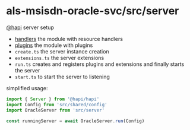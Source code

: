 # als-msisdn-oracle-svc/src/server
[@hapi](https://hapi.dev/) server setup


- [handlers](handlers/README.md) the module with resource handlers
- [plugins](plugins/README.md) the module with plugins
- `create.ts` the server instance creation
- `extensions.ts` the server extensions
- `run.ts` creates and registers plugins and extensions and finally starts the server
- `start.ts` to start the server to listening

simplified usage:

```typescript
import { Server } from '@hapi/hapi'
import Config from 'src/shared/config'
import OracleServer from 'src/server'

const runningServer = await OracleServer.run(Config)
```
